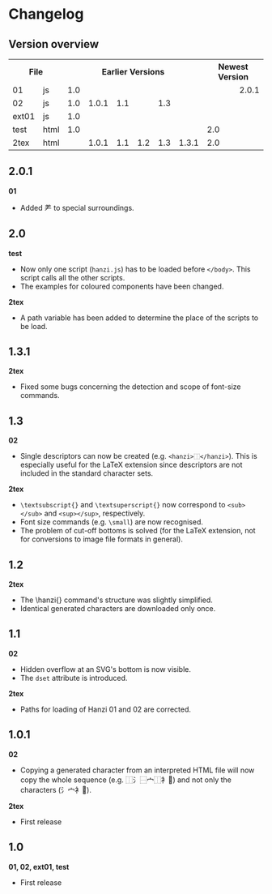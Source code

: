 # Changelog

## Version overview

<table>
	<tr>
		<th colspan=2>File</th>
		<th colspan=7>Earlier Versions</th>
		<th>Newest Version</th>
	</tr>
	<tr>
		<td>01</td>
		<td>js</td>
		<td colspan=7>1.0</td>
		<td align=right>2.0.1</td>
  </tr>
	<tr>
		<td>02</td>
		<td>js</td>
		<td>1.0</td>
		<td>1.0.1</td>
		<td colspan=2>1.1</td>
  		<td colspan=4>1.3</td>
	</tr>
	<tr>
		<td>ext01</td>
		<td>js</td>
		<td colspan=8>1.0</td>
	</tr>
	<tr>
		<td>test</td>
		<td>html</td>
		<td colspan=6>1.0</td>
		<td colspan=2>2.0</td>
	</tr>
	<tr>
		<td>2tex</td>
		<td>html</td>
		<td colspan=2 align=right>1.0.1</td>
		<td>1.1</td>
  		<td>1.2</td>
  		<td>1.3</td>
  		<td>1.3.1</td>
		<td colspan=2>2.0</td>
	</tr>
</table>

## 2.0.1

**01**

- Added ⺶ to special surroundings.

## 2.0

**test**

- Now only one script (`hanzi.js`) has to be loaded before `</body>`. This script calls all the other scripts.
- The examples for coloured components have been changed.

**2tex**

- A path variable has been added to determine the place of the scripts to be load.

## 1.3.1

**2tex**

- Fixed some bugs concerning the detection and scope of font-size commands.

## 1.3

**02**

- Single descriptors can now be created (e.g. `<hanzi>⿰</hanzi>`). This is especially useful for the LaTeX extension since descriptors are not included in the standard character sets.

**2tex**

- `\textsubscript{}` and `\textsuperscript{}` now correspond to `<sub></sub>` and `<sup></sup>`, respectively.
- Font size commands (e.g. `\small`) are now recognised.
- The problem of cut-off bottoms is solved (for the LaTeX extension, not for conversions to image file formats in general).

## 1.2

**2tex**

- The \hanzi{} command's structure was slightly simplified.
- Identical generated characters are downloaded only once.

## 1.1

**02**

- Hidden overflow at an SVG's bottom is now visible.
- The `dset` attribute is introduced.

**2tex**

- Paths for loading of Hanzi 01 and 02 are corrected.

## 1.0.1

**02**

- Copying a generated character from an interpreted HTML file will now copy the whole sequence (e.g. ⿰氵⿱宀⿰衤𪠲) and not only the characters (氵宀衤𪠲).

**2tex**

- First release

## 1.0

**01, 02, ext01, test**

- First release
